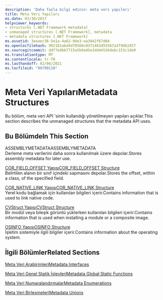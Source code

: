 ```yaml
---
description: 'Daha fazla bilgi edinin: meta veri yapıları'
title: Meta Veri Yapıları
ms.date: 03/30/2017
helpviewer_keywords:
- structures [.NET Framework metadata]
- unmanaged structures [.NET Framework], metadata
- metadata structures [.NET Framework]
ms.assetid: 3eeaec36-5e1a-4a62-9de3-ea3942f67d04
ms.openlocfilehash: 992181abd4d78560c03f1463d55567a3f9d62457
ms.sourcegitcommit: ddf7edb67715a5b9a45e3dd44536dabc153c1de0
ms.translationtype: MT
ms.contentlocale: tr-TR
ms.lasthandoff: 02/06/2021
ms.locfileid: "99799110"
---
```

# <a name="metadata-structures"></a><span data-ttu-id="af4ba-103">Meta Veri Yapıları</span><span class="sxs-lookup"><span data-stu-id="af4ba-103">Metadata Structures</span></span>

<span data-ttu-id="af4ba-104">Bu bölüm, meta veri API 'sinin kullandığı yönetilmeyen yapıları açıklar.</span><span class="sxs-lookup"><span data-stu-id="af4ba-104">This section describes the unmanaged structures that the metadata API uses.</span></span>  
  
## <a name="in-this-section"></a><span data-ttu-id="af4ba-105">Bu Bölümde</span><span class="sxs-lookup"><span data-stu-id="af4ba-105">In This Section</span></span>  

 <span data-ttu-id="af4ba-106">ASSEMBLYMETADATA</span><span class="sxs-lookup"><span data-stu-id="af4ba-106">ASSEMBLYMETADATA</span></span>  
 <span data-ttu-id="af4ba-107">Derleme meta verilerini daha sonra kullanılmak üzere depolar.</span><span class="sxs-lookup"><span data-stu-id="af4ba-107">Stores assembly metadata for later use.</span></span>  
  
 [<span data-ttu-id="af4ba-108">COR_FIELD_OFFSET Yapısı</span><span class="sxs-lookup"><span data-stu-id="af4ba-108">COR_FIELD_OFFSET Structure</span></span>](cor-field-offset-structure.md)  
 <span data-ttu-id="af4ba-109">Belirtilen alanın bir sınıf içindeki sapmasını depolar.</span><span class="sxs-lookup"><span data-stu-id="af4ba-109">Stores the offset, within a class, of the specified field.</span></span>  
  
 [<span data-ttu-id="af4ba-110">COR_NATIVE_LINK Yapısı</span><span class="sxs-lookup"><span data-stu-id="af4ba-110">COR_NATIVE_LINK Structure</span></span>](cor-native-link-structure.md)  
 <span data-ttu-id="af4ba-111">Yerel kodu bağlamak için kullanılan bilgileri içerir.</span><span class="sxs-lookup"><span data-stu-id="af4ba-111">Contains information that is used to link native code.</span></span>  
  
 [<span data-ttu-id="af4ba-112">CVStruct Yapısı</span><span class="sxs-lookup"><span data-stu-id="af4ba-112">CVStruct Structure</span></span>](cvstruct-structure.md)  
 <span data-ttu-id="af4ba-113">Bir modül veya bileşik görüntü yüklerken kullanılan bilgileri içerir.</span><span class="sxs-lookup"><span data-stu-id="af4ba-113">Contains information that is used when installing a module or a composite image.</span></span>  
  
 [<span data-ttu-id="af4ba-114">OSINFO Yapısı</span><span class="sxs-lookup"><span data-stu-id="af4ba-114">OSINFO Structure</span></span>](osinfo-structure.md)  
 <span data-ttu-id="af4ba-115">İşletim sistemiyle ilgili bilgiler içerir.</span><span class="sxs-lookup"><span data-stu-id="af4ba-115">Contains information about the operating system.</span></span>  
  
## <a name="related-sections"></a><span data-ttu-id="af4ba-116">İlgili Bölümler</span><span class="sxs-lookup"><span data-stu-id="af4ba-116">Related Sections</span></span>  

 [<span data-ttu-id="af4ba-117">Meta Veri Arabirimleri</span><span class="sxs-lookup"><span data-stu-id="af4ba-117">Metadata Interfaces</span></span>](metadata-interfaces.md)  
  
 [<span data-ttu-id="af4ba-118">Meta Veri Genel Statik İşlevleri</span><span class="sxs-lookup"><span data-stu-id="af4ba-118">Metadata Global Static Functions</span></span>](metadata-global-static-functions.md)  
  
 [<span data-ttu-id="af4ba-119">Meta Veri Numaralandırmalar</span><span class="sxs-lookup"><span data-stu-id="af4ba-119">Metadata Enumerations</span></span>](metadata-enumerations.md)  
  
 [<span data-ttu-id="af4ba-120">Meta Veri Birleşmeleri</span><span class="sxs-lookup"><span data-stu-id="af4ba-120">Metadata Unions</span></span>](metadata-unions.md)
